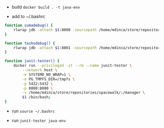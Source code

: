 - build ```docker build . -t java-env```

- add to ~/.bashrc

```bash
function sumadebug() {
    rlwrap jdb -attach $1:8000 -sourcepath /home/mdinca/store/repositories/spacewalk/java/code/src/
}

function taskodebug() {
    rlwrap jdb -attach $1:8001 -sourcepath /home/mdinca/store/repositories/spacewalk/java/code/src/
}

function junit-tester() {
    docker run --privileged -it --rm --name junit-tester \
        --network host \
        -e SYSTEMD_NO_WRAP=1 \
        -e PG_TMPFS_DIR=/tmpfs \
        -p 5432:5432 \
        -p 8000:8000 \
        -v /home/mdinca/store/repositories/spacewalk/:/manager \
        $1 /bin/bash;
}
```

- run ```source ~/.bashrc```

- run ```junit-tester java-env```
